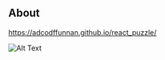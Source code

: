 <h2>About</h2>
<a href="https://adcodffunnan.github.io/react_puzzle/">https://adcodffunnan.github.io/react_puzzle/</a>

![Alt Text](https://imgflip.com/embed/4bdiy7)
